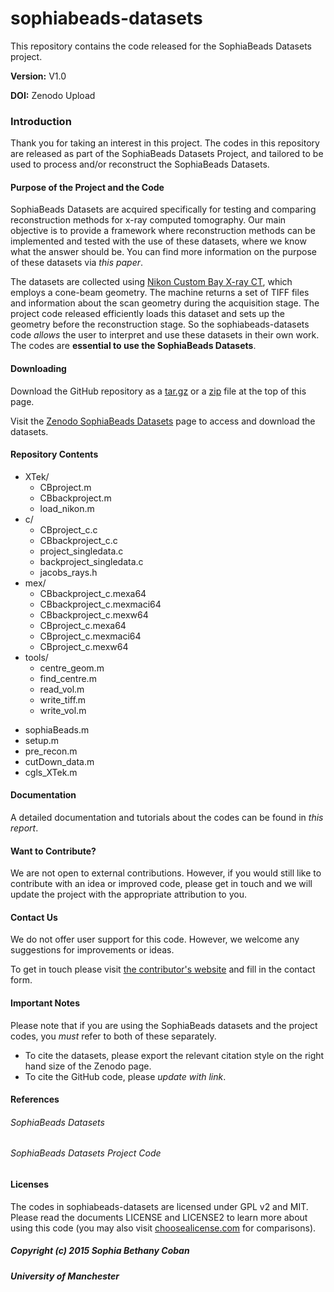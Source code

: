 # sophiabeads-datasets
This repository contains the code released for the SophiaBeads Datasets project. 

**Version:** V1.0

**DOI:** Zenodo Upload



### Introduction
Thank you for taking an interest in this project. The codes in this repository are released as part of the SophiaBeads Datasets Project, and tailored to be used to process and/or reconstruct the SophiaBeads Datasets. 


#### Purpose of the Project and the Code
SophiaBeads Datasets are acquired specifically for testing and comparing reconstruction methods for x-ray computed tomography. Our main objective is to provide a framework where reconstruction methods can be implemented and tested with the use of these datasets, where we know what the answer should be. You can find more information on the purpose of these datasets via _this paper_.

The datasets are collected using [Nikon Custom Bay X-ray CT](www.mxif.manchester.ac.uk/resources/imaging-systems/nikon-custom-bay), which employs a cone-beam geometry. The machine returns a set of TIFF files and information about the scan geometry during the acquisition stage. The project code released efficiently loads this dataset and sets up the geometry before the reconstruction stage. So the sophiabeads-datasets code _allows_ the user to interpret and use these datasets in their own work. The codes are **essential to use the SophiaBeads Datasets**.

#### Downloading
Download the GitHub repository as a [tar.gz]() or a [zip]() file at the top of this page.

Visit the [Zenodo SophiaBeads Datasets](https://zenodo.org/record/16474) page to access and download the datasets. 

#### Repository Contents
* XTek/
  - CBproject.m
  - CBbackproject.m
  - load_nikon.m
* c/
  - CBproject_c.c
  - CBbackproject_c.c
  - project_singledata.c
  - backproject_singledata.c
   - jacobs_rays.h
* mex/
  - CBbackproject_c.mexa64
  - CBbackproject_c.mexmaci64
  - CBbackproject_c.mexw64
  - CBproject_c.mexa64
  - CBproject_c.mexmaci64
  - CBproject_c.mexw64
* tools/
  - centre_geom.m
  - find_centre.m
  - read_vol.m
  - write_tiff.m
  - write_vol.m
- sophiaBeads.m
- setup.m
- pre_recon.m
- cutDown_data.m
- cgls_XTek.m

#### Documentation
A detailed documentation and tutorials about the codes can be found in _this report_.


#### Want to Contribute?
We are not open to external contributions. However, if you would still like to contribute with an idea or improved code, please get in touch and we will update the project with the appropriate attribution to you.

#### Contact Us
We do not offer user support for this code. However, we welcome any suggestions for improvements or ideas. 

To get in touch please visit [the contributor's website](http://www.maths.manchester.ac.uk/~scoban/contact.html) and fill in the contact form.

#### Important Notes
Please note that if you are using the SophiaBeads datasets and the project codes, you _must_ refer to both of these separately. 
* To cite the datasets, please export the relevant citation style on the right hand size of the Zenodo page.
* To cite the GitHub code, please _update with link_.
 
#### References
###### SophiaBeads Datasets

###### SophiaBeads Datasets Project Code

#### Licenses
The codes in sophiabeads-datasets are licensed under GPL v2 and MIT. Please read the documents LICENSE and LICENSE2 to learn more about using this code (you may also visit [choosealicense.com](http://choosealicense.com/) for comparisons).

##### Copyright (c) 2015 Sophia Bethany Coban
##### University of Manchester

